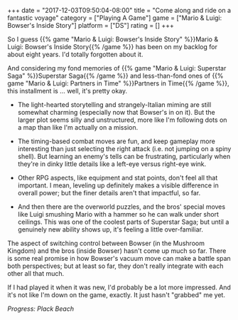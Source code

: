 +++
date = "2017-12-03T09:50:04-08:00"
title = "Come along and ride on a fantastic voyage"
category = ["Playing A Game"]
game = ["Mario & Luigi: Bowser's Inside Story"]
platform = ["DS"]
rating = []
+++

So I guess {{% game "Mario & Luigi: Bowser's Inside Story" %}}Mario & Luigi: Bowser's Inside Story{{% /game %}} has been on my backlog for about eight years.  I'd totally forgotten about it.

And considering my fond memories of {{% game "Mario & Luigi: Superstar Saga" %}}Superstar Saga{{% /game %}} and less-than-fond ones of {{% game "Mario & Luigi: Partners in Time" %}}Partners in Time{{% /game %}}, this installment is ... well, it's pretty okay.

* The light-hearted storytelling and strangely-Italian miming are still somewhat charming (especially now that Bowser's in on it).  But the larger plot seems silly and unstructured, more like I'm following dots on a map than like I'm actually on a mission.

* The timing-based combat moves are fun, and keep gameplay more interesting than just selecting the right attack (i.e. not jumping on a spiny shell).  But learning an enemy's tells can be frustrating, particularly when they're in dinky little details like a left-eye versus right-eye wink.

* Other RPG aspects, like equipment and stat points, don't feel all that important.  I mean, leveling up definitely makes a visible difference in overall power; but the finer details aren't that impactful, so far.

* And then there are the overworld puzzles, and the bros' special moves like Luigi smushing Mario with a hammer so he can walk under short ceilings.  This was one of the coolest parts of Superstar Saga; but until a genuinely new ability shows up, it's feeling a little over-familiar.

The aspect of switching control between Bowser (in the Mushroom Kingdom) and the bros (inside Bowser) hasn't come up much so far.  There is some real promise in how Bowser's vacuum move can make a battle span both perspectives; but at least so far, they don't really integrate with each other all that much.

If I had played it when it was new, I'd probably be a lot more impressed.  And it's not like I'm down on the game, exactly.  It just hasn't "grabbed" me yet.

<i>Progress: Plack Beach</i>
